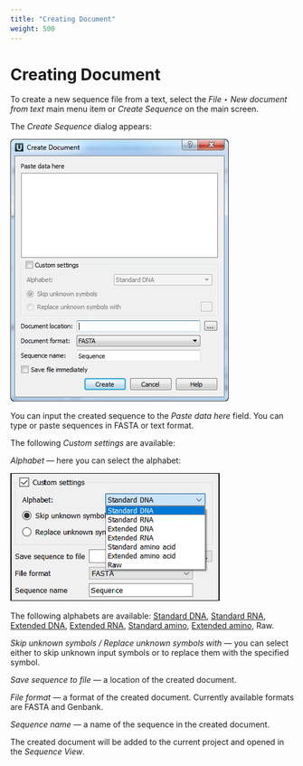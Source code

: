 ```yaml
---
title: "Creating Document"
weight: 500
---
```



# Creating Document

To create a new sequence file from a text, select the _File ‣ New document from text_ main menu item or _Create Sequence_ on the main screen.

The _Create Sequence_ dialog appears:


![](/images/65929276/65929278.png)

You can input the created sequence to the _Paste data here_ field. You can type or paste sequences in FASTA or text format.

The following _Custom settings_ are available:

_Alphabet_ — here you can select the alphabet:


![](/images/65929276/94078811.png)

The following alphabets are available: [Standard DNA](http://en.wikipedia.org/wiki/Nucleic_acid_notation), [Standard RNA](http://en.wikipedia.org/wiki/Nucleic_acid_notation), [Extended DNA](http://en.wikipedia.org/wiki/Nucleic_acid_notation), [Extended RNA](http://en.wikipedia.org/wiki/Nucleic_acid_notation), [Standard amino](http://en.wikipedia.org/wiki/Amino_acid_notation#Table_of_standard_amino_acid_abbreviations_and_properties), [Extended amino](http://en.wikipedia.org/wiki/Amino_acid_notation#Table_of_standard_amino_acid_abbreviations_and_properties), Raw.

_Skip unknown symbols / Replace unknown symbols with_ — you can select either to skip unknown input symbols or to replace them with the specified symbol.

_Save sequence to file_ — a location of the created document.

_File format_ — a format of the created document. Currently available formats are FASTA and Genbank.

_Sequence name_ — a name of the sequence in the created document.

The created document will be added to the current project and opened in the _Sequence View_.
